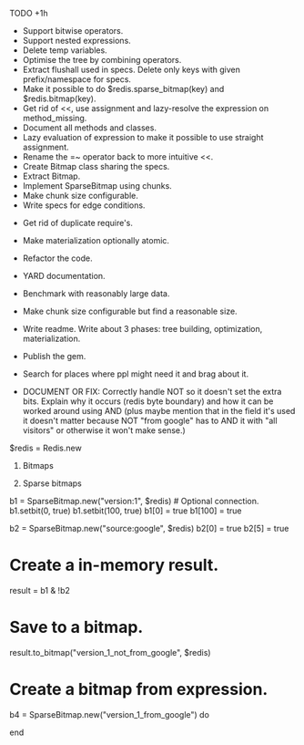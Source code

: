 TODO +1h

+ Support bitwise operators.
+ Support nested expressions.
+ Delete temp variables.
+ Optimise the tree by combining operators.
+ Extract flushall used in specs. Delete only keys with given prefix/namespace for specs.
+ Make it possible to do $redis.sparse_bitmap(key) and $redis.bitmap(key).
+ Get rid of <<, use assignment and lazy-resolve the expression on method_missing.
+ Document all methods and classes.
+ Lazy evaluation of expression to make it possible to use straight assignment.
+ Rename the =~ operator back to more intuitive <<.
+ Create Bitmap class sharing the specs.
+ Extract Bitmap.
+ Implement SparseBitmap using chunks.
+ Make chunk size configurable.
+ Write specs for edge conditions.
- Get rid of duplicate require's.
- Make materialization optionally atomic.
- Refactor the code.

- YARD documentation.

- Benchmark with reasonably large data.
- Make chunk size configurable but find a reasonable size.
- Write readme. Write about 3 phases: tree building, optimization, materialization.
- Publish the gem.
- Search for places where ppl might need it and brag about it.
- DOCUMENT OR FIX: Correctly handle NOT so it doesn't set the extra bits. Explain why it occurs (redis byte boundary) and how it can be worked around using AND (plus maybe mention that in the field it's used it doesn't matter because NOT "from google" has to AND it with "all visitors" or otherwise it won't make sense.)


$redis = Redis.new

1. Bitmaps


2. Sparse bitmaps

b1 = SparseBitmap.new("version:1", $redis) # Optional connection.
b1.setbit(0, true)
b1.setbit(100, true)
b1[0] = true
b1[100] = true

b2 = SparseBitmap.new("source:google", $redis)
b2[0] = true
b2[5] = true


# Create a in-memory result.

result = b1 & !b2

# Save to a bitmap.

result.to_bitmap("version_1_not_from_google", $redis)


# Create a bitmap from expression.

b4 = SparseBitmap.new("version_1_from_google") do

end